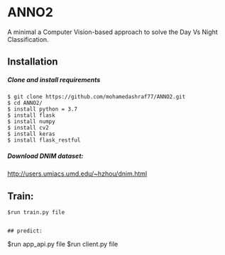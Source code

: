 # ANNO2
A minimal a Computer Vision-based approach to solve the Day Vs Night Classification.

## Installation
##### Clone and install requirements
    $ git clone https://github.com/mohamedashraf77/ANNO2.git
    $ cd ANNO2/
    $ install python = 3.7
    $ install flask
    $ install numpy
    $ install cv2
    $ install keras
    $ install flask_restful
   ##### Download DNIM dataset:
   http://users.umiacs.umd.edu/~hzhou/dnim.html


## Train:
```
$run train.py file


## predict:
```
$run app_api.py file
$run client.py file
